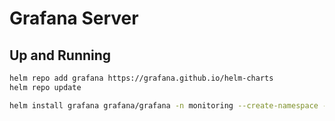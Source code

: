 # Grafana Server

## Up and Running

```bash
helm repo add grafana https://grafana.github.io/helm-charts
helm repo update

helm install grafana grafana/grafana -n monitoring --create-namespace -f values.yaml
```